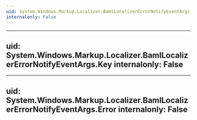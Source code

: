 ```yaml
---
uid: System.Windows.Markup.Localizer.BamlLocalizerErrorNotifyEventArgs
internalonly: False
---
```


---
uid: System.Windows.Markup.Localizer.BamlLocalizerErrorNotifyEventArgs.Key
internalonly: False
---

---
uid: System.Windows.Markup.Localizer.BamlLocalizerErrorNotifyEventArgs.Error
internalonly: False
---
